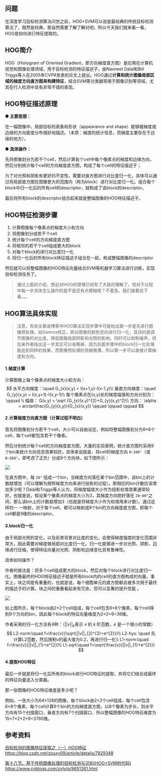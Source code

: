 ## 问题

在深度学习目标检测算法问世之前，HOG+SVM可以说是最经典的传统目标检测算法了，既然是经典，那自然需要了解了解对吧。所以今天我们就来看一看，HOG是如何进行特征提取的。

## HOG简介

HOG（Histogram of Oriented Gradient，即方向梯度直方图）是应用在计算机视觉和图像处理领域，用于目标检测的特征描述子，由Navneet Dalal和Bill Triggs等人在2005年CVPR发表的论文上提出。HOG通过**计算和统计图像局部区域的梯度方向直方图来构建特征**，结合SVM等分类器常用于图像识别等领域，尤其在行人检测中具有非常不错的表现。

## HOG特征描述原理

**● 主要思想：** 

在一幅图像中，局部目标的表象和形状（appearance and shape）能够被梯度或边缘的方向密度分布很好地描述。（本质：梯度的统计信息，而梯度主要存在于边缘的地方）。

**● 具体操作：** 

先将图像划分为若干个cell，然后计算各个cell中每个像素点的梯度和边缘方向，然后分别统计每个cell的方向梯度直方图，构成了每个cell的特征描述子；

为了对光照和阴影有更好的不变性，需要对直方图进行对比度归一化，具体可以通过将局部直方图在图像更大的范围内（称为block）进行对比度归一化。组合每个block中归一化后的所有cell的descriptor，就构成了该block的descriptor。

最后将所有block的descriptor组合起来就是整幅图像的HOG特征描述子。

## HOG特征检测步骤

1. 计算图像每个像素点的梯度大小和方向
2. 将图像划分成若干个cell
3. 统计每个cell的方向梯度直方图
4. 将相邻的若干个cell组成更大的block
5. 对每个block的进行对比度归一化
6. 将归一化后的所有block特征描述子组合在一起，构成整幅图像的descriptor

然后就可以将整幅图像的HOG特征向量结合SVM等机器学习算法进行训练，实现目标检测任务了。

> 通过上面的介绍，想必对HOG的原理已经有了大致的理解了，但对于过程中每一步具体怎么操作的是不是还有点模糊呢？不着急，我们接着往下看。。。

## HOG算法具体实现

> 注意，有些文章或博客中HOG算法实现步骤中可能给出第一步是先进行图像预处理，如Gamma校正，即对图像的颜色空间进行归一化，其目的是调节图像的对比度，降低图像局部阴影和光照的影响，同时可以抑制噪声。但后来作者指出这一步其实可以省略掉，因为后面步骤中的block归一化处理能达到同样的效果，而图像预处理的贡献微薄，所以第一步可以直接计算梯度和方向。

#### 1.梯度计算

计算图像上每个像素点的梯度大小和方向：
$$
水平方向梯度：\quad G_{x}(x,y) = I(x+1,y)-I(x-1,y)\\
垂直方向梯度：\quad G_{y}(x,y) = I(x,y+1)-I(x,y-1)\\
每个像素点在(x,y)处的梯度幅值和方向分别为：\qquad \\
幅值： G(x,y) = \sqrt {G_{x}(x,y)^{2}+G_{y}(x,y)^2}\\
方向： \alpha = arctan\frac{G_{y}(x,y)}{G_{x}(x,y)} \qquad \qquad \qquad
$$

#### 2.计算梯度方向直方图（计算过程不明白）

首先将图像划分为若干个cell，大小可以自由设定，例如将整幅图像划分为8×8个cell，每个cell都包含若干个像素。

然后分别统计每个cell的方向梯度直方图，大量的实验表明，统计直方图时采用9个bin来统计方向信息效果较好。具体来说就是，将cell的梯度方向 `0~180°`（或 `0~360°`，即考虑了正负）分成9个方向块，如下图所示：

![](https://i.loli.net/2020/06/25/Lasjh6PgRdKSAN9.png)

在直方图中，每 `20°` 组成一个bin，当梯度方向落在某个bin范围中，该bin上的计数就增加（可以理解为按照梯度方向来进行投影的过程）。那相应的bin计数应该增加多少呢？Dalal和Triggs等人认为，将梯度幅值大小作为投影权值效果通常较好。也就是说，假设某个像素点的梯度大小为3，其梯度方向刚好落在 `20~40°`之间，那么该bin上的计数就增加3（也就是将梯度大小作为权值用来计数）。通过这样的一 一映射，对于每个cell，都可以映射成9个bin的方向梯度直方图，即每个cell都是9维的descriptor。

#### 3.block归一化

由于局部光照的变化，以及前景背景对比度的变化，会使得梯度强度的变化范围非常大，因此需要对梯度做局部对比度归一化。归一化能够进一步对光照、阴影、边缘进行压缩，使得特征向量对光照、阴影和边缘变化具有鲁棒性。

具体如何操作？

作者的做法是：将多个cell组成更大的block，然后对每个block进行对比度归一化。图像最终的HOG特征描述子就是所有block内的cell的直方图构成的向量。事实上，块之间是有重叠的，也就是说，每个细胞单元的直方图都会被多次用于最终的描述子的计算。块之间的重叠看起来有冗余，但可以显著的提升性能 。

![](https://i.loli.net/2020/06/26/XCeHTDhs65YmiUb.png)

如上图所示，每个block由2×2个cell组成，每个cell包含8×8个像素，每个cell得到9个方向的bin，因此每个block的特征向量维度为2×2×9=36维。

作者采用的归一化方法有4种：（$||v||_{k}$表示 $v$ 的 $k$ 阶范数，$e$ 是一个很小的常数）
$$
L2-norm:\quad f=\frac{v}{\sqrt{||v||_{2}^{2}+e^{2}}}\\
L2-hys: \quad 先计算L2范数，然后限制v的最大值为0.2，再进行归一化\\
L1-norm:\quad f=\frac{v}{||v||_{1}+e^{2}}\\
L1-sqrt:\quad f=\sqrt{\frac{v}{||v||_{1}+e^{2}}}
$$

#### 4.提取HOG特征

最后一步就是将归一化后所有的block进行HOG特征的提取，并将它们结合成最终的特征向量送入分类器。

那一张图像的HOG特征维度是多少呢？

例如，一张大小为64×128的图像，每个block由2×2个cell组成，每个cell包含8×8个像素，每个cell计算9个bin的方向梯度直方图，以8个像素为步长，则水平方向有15个扫描窗口，垂直方向有7个扫描窗口，所以整幅图像的HOG特征维度为15×7×2×2×9=3780维。



## 参考资料

[目标检测的图像特征提取之（一）HOG特征](https://blog.csdn.net/zouxy09/article/details/7929348) https://blog.csdn.net/zouxy09/article/details/7929348

[第十八节、基于传统图像处理的目标检测与识别(HOG+SVM附代码)](https://www.cnblogs.com/zyly/p/9651261.html) https://www.cnblogs.com/zyly/p/9651261.html